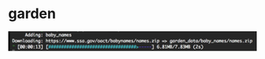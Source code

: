 # garden

![alt demo](https://github.com/GiantPlantsSociety/garden/blob/master/doc/intro.png "Adventure time!")

